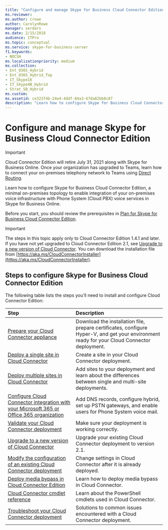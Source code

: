 ```yaml
---
title: "Configure and manage Skype for Business Cloud Connector Edition"
ms.reviewer: 
ms.author: crowe
author: CarolynRowe
manager: serdars
ms.date: 2/15/2018
audience: ITPro
ms.topic: conceptual
ms.service: skype-for-business-server
f1.keywords:
- NOCSH
ms.localizationpriority: medium
ms.collection:
- Ent_O365_Hybrid
- Ent_O365_Hybrid_Top
- IT_Skype16
- IT_Skype4B_Hybrid
- Strat_SB_Hybrid
ms.custom: 
ms.assetid: ce323f4b-24e4-4ddf-84a3-67da82bb0c87
description: "Learn how to configure Skype for Business Cloud Connector Edition, a minimal on-premises topology to enable integration of your on-premises voice infrastructure with Phone System (Cloud PBX) voice services in Skype for Business Online."
---
```


# Configure and manage Skype for Business Cloud Connector Edition
 
> [!Important]
> Cloud Connector Edition will retire July 31, 2021 along with Skype for Business Online. Once your organization has upgraded to Teams, learn how to connect your on-premises telephony network to Teams using [Direct Routing](/MicrosoftTeams/direct-routing-landing-page).

Learn how to configure Skype for Business Cloud Connector Edition, a minimal on-premises topology to enable integration of your on-premises voice infrastructure with Phone System (Cloud PBX) voice services in Skype for Business Online. 
  
Before you start, you should review the prerequisites in [Plan for Skype for Business Cloud Connector Edition](plan-skype-for-business-cloud-connector-edition.md).
  
> [!IMPORTANT]
> The steps in this topic apply only to Cloud Connector Edition 1.4.1 and later. If you have not yet upgraded to Cloud Connector Edition 2.1, see [Upgrade to a new version of Cloud Connector](upgrade-to-a-new-version-of-cloud-connector.md). You can download the installation file from [https://aka.ms/CloudConnectorInstaller](https://aka.ms/CloudConnectorInstaller). 
  
## Steps to configure Skype for Business Cloud Connector Edition

The following table lists the steps you'll need to install and configure Cloud Connector Edition:
  
|**Step**|**Description**|
|:-----|:-----|
|[Prepare your Cloud Connector appliance](prepare-your-cloud-connector-appliance.md) <br/> |Download the installation file, prepare certificates, configure Hyper-V, and get your environment ready for your Cloud Connector deployment.  <br/> |
|[Deploy a single site in Cloud Connector](deploy-a-single-site-in-cloud-connector.md) <br/> |Create a site in your Cloud Connector deployment.  <br/> |
|[Deploy multiple sites in Cloud Connector](deploy-multiple-sites-in-cloud-connector.md) <br/> |Add sites to your deployment and learn about the differences between single and multi-site deployments.  <br/> |
|[Configure Cloud Connector integration with your Microsoft 365 or Office 365 organization](configure-cloud-connector-integration-with-your-office-365-tenant.md) <br/> |Add DNS records, configure hybrid, set up PSTN gateways, and enable users for Phone System voice mail.  <br/> |
|[Validate your Cloud Connector deployment](validate-your-cloud-connector-deployment.md) <br/> |Make sure your deployment is working correctly.  <br/> |
|[Upgrade to a new version of Cloud Connector](upgrade-to-a-new-version-of-cloud-connector.md) <br/> |Upgrade your existing Cloud Connector deployment to version 2.1.  <br/> |
|[Modify the configuration of an existing Cloud Connector deployment](modify-the-configuration-of-an-existing-cloud-connector-deployment.md) <br/> |Change settings in Cloud Connector after it is already deployed.  <br/> |
|[Deploy media bypass in Cloud Connector Edition](deploy-media-bypass-in-cloud-connector.md) <br/> |Learn how to deploy media bypass in Cloud Connector.  <br/> |
|[Cloud Connector cmdlet reference](cloud-connector-cmdlet-reference.md) <br/> |Learn about the PowerShell cmdlets used in Cloud Connector.  <br/> |
|[Troubleshoot your Cloud Connector deployment](troubleshoot-your-cloud-connector-deployment.md) <br/> |Solutions to common issues encountered with a Cloud Connector deployment.  <br/> |
